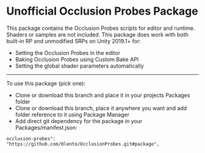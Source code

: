 # Unofficial Occlusion Probes Package

This package contains the Occlusion Probes scripts for editor and runtime. Shaders or samples are not included. This package does work with both built-in RP and unmodified SRPs on Unity 2019.1+ for:
- Setting the Occlusion Probes in the editor
- Baking Occlusion Probes using Custom Bake API
- Setting the global shader parameters automatically

----------------------

To use this package (pick one):
- Clone or download this branch and place it in your projects Packages folder
- Clone or download this branch, place it anywhere you want and add folder reference to it using Package Manager
- Add direct git dependency for the package in your Packages/manifest.json:
```
occlusion-probes": "https://github.com/0lento/OcclusionProbes.git#package",
```